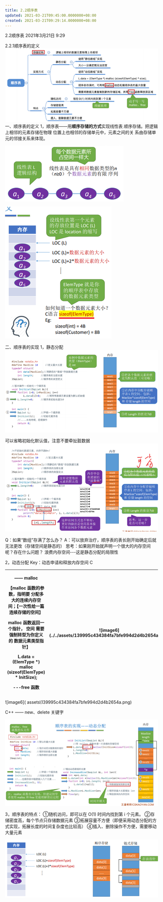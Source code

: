 ```yaml
---
title: 2.2顺序表
updated: 2021-03-21T09:45:00.0000000+08:00
created: 2021-03-21T09:29:14.0000000+08:00
---
```


2.2顺序表
2021年3月21日
9:29

2.2.1顺序表的定义
![image1](../../assets/2818c0deb4c04af596b63d40efd696a3.png)
一、顺序表的定义
1，顺序表——用**顺序存储的方式**实现线性表 顺序存储。把逻辑上相邻的元素存储在物理 位置上也相邻的存储单元中，元素之间的关 系由存储单元的邻接关系来体现。

![image2]( assets\bf3cb8f3554f49969b183f084e279b17.png)

![image3]( assets\295cadad4d5d480d9857e8f6a912038a.png)


二、顺序表的实现
1，静态分配
![image4](../../assets/848110944c24424a9facfcafc8df21c5.png)

可以省略初始化默认值，注意不要牵扯脏数据
![image5](../../assets/65d0af165d114555b8d1a44e88f586a6.png)

Q：如果“数组”存满了怎么办？
A：可以放弃治疗，顺序表的表长刚开始确定后就无法更改（存储空间是静态的）
思考：如果刚开始就声明一个很大的内存空间呢？存在什么问题？
浪费内存空间---这是静态分配的局限性

2，动态分配
Key：动态申请和释放内存空间
C
<table>
<colgroup>
<col style="width: 85%" />
<col style="width: 14%" />
</colgroup>
<thead>
<tr class="header">
<th><p>—— malloc</p>
<p><strong>【</strong>malloc 函数的参数，指明要 分配多大的连续内存空间；【一次性给一篇连续存储的空间】</p>
<p>malloc 函数返回一个指针， 空间 需要强制转型为你定义的 数据元素类型指针<strong>】</strong></p>
<p>L.data = (ElemType *) malloc (sizeof(ElemType) * InitSize);</p>
<p>---free 函数</p>
<p></p>
<p></p></th>
<th><p>![image6](../../assets/139995c434384fa7bfe994d2d4b2654a.png)</p>
<p></p></th>
</tr>
</thead>
<tbody>
</tbody>
</table>
![image6]( assets\139995c434384fa7bfe994d2d4b2654a.png)

C++ —— new、delete 关键字

![image7](../../assets/1c75b818b2504e63b895f7c98ccd02bf.png)

3，顺序表的特点：
①随机访问，即可以在 O(1) 时间内找到第 i 个元素。
②存储密度高，每个节点只存储数据元素
③拓展容量不方便（即便采用动态分配的方式实现，拓展长度的时间复杂度也比较高）
④插入、删除操作不方便，需要移动大量元素

![image8](../../assets/2a7ee6187dd346fd9df7b39ec6948227.png)

